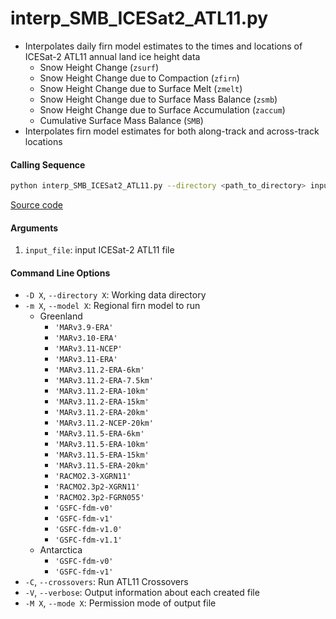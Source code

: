 interp_SMB_ICESat2_ATL11.py
===========================

- Interpolates daily firn model estimates to the times and locations of ICESat-2 ATL11 annual land ice height data
    * Snow Height Change (`zsurf`)
    * Snow Height Change due to Compaction (`zfirn`)
    * Snow Height Change due to Surface Melt (`zmelt`)
    * Snow Height Change due to Surface Mass Balance (`zsmb`)
    * Snow Height Change due to Surface Accumulation (`zaccum`)
    * Cumulative Surface Mass Balance (`SMB`)
- Interpolates firn model estimates for both along-track and across-track locations

#### Calling Sequence
```bash
python interp_SMB_ICESat2_ATL11.py --directory <path_to_directory> input_file
```
[Source code](https://github.com/tsutterley/SMBcorr/blob/master/scripts/interp_SMB_ICESat2_ATL11.py)

#### Arguments
1. `input_file`: input ICESat-2 ATL11 file

#### Command Line Options
- `-D X`, `--directory X`: Working data directory
- `-m X`, `--model X`: Regional firn model to run
    * Greenland
        - `'MARv3.9-ERA'`
        - `'MARv3.10-ERA'`
        - `'MARv3.11-NCEP'`
        - `'MARv3.11-ERA'`
        - `'MARv3.11.2-ERA-6km'`
        - `'MARv3.11.2-ERA-7.5km'`
        - `'MARv3.11.2-ERA-10km'`
        - `'MARv3.11.2-ERA-15km'`
        - `'MARv3.11.2-ERA-20km'`
        - `'MARv3.11.2-NCEP-20km'`
        - `'MARv3.11.5-ERA-6km'`
        - `'MARv3.11.5-ERA-10km'`
        - `'MARv3.11.5-ERA-15km'`
        - `'MARv3.11.5-ERA-20km'`
        - `'RACMO2.3-XGRN11'`
        - `'RACMO2.3p2-XGRN11'`
        - `'RACMO2.3p2-FGRN055'`
        - `'GSFC-fdm-v0'`
        - `'GSFC-fdm-v1'`
        - `'GSFC-fdm-v1.0'`
        - `'GSFC-fdm-v1.1'`
    * Antarctica
        - `'GSFC-fdm-v0'`
        - `'GSFC-fdm-v1'`
- `-C`, `--crossovers`: Run ATL11 Crossovers
- `-V`, `--verbose`: Output information about each created file
- `-M X`, `--mode X`: Permission mode of output file
